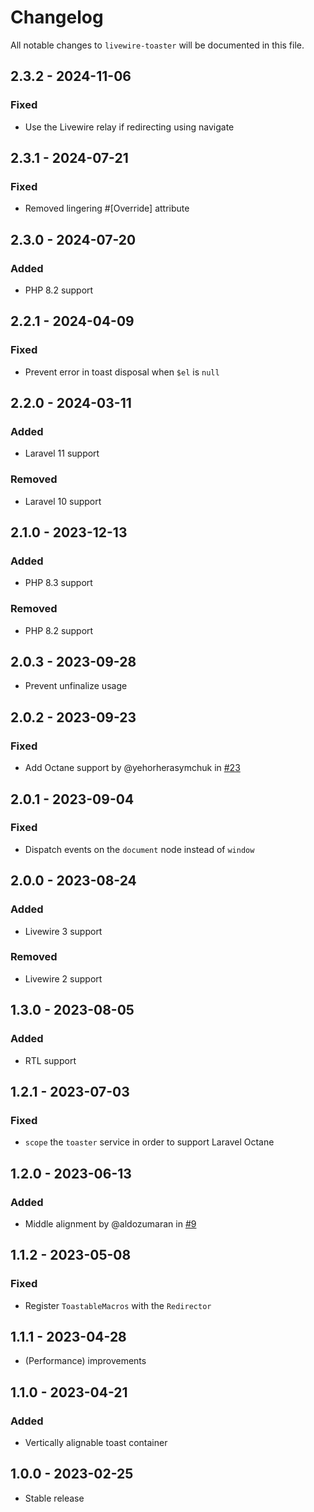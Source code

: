 # Changelog

All notable changes to `livewire-toaster` will be documented in this file.

## 2.3.2 - 2024-11-06

### Fixed

- Use the Livewire relay if redirecting using navigate

## 2.3.1 - 2024-07-21

### Fixed

- Removed lingering #[Override] attribute

## 2.3.0 - 2024-07-20

### Added

- PHP 8.2 support

## 2.2.1 - 2024-04-09

### Fixed

- Prevent error in toast disposal when `$el` is `null`

## 2.2.0 - 2024-03-11

### Added

- Laravel 11 support

### Removed

- Laravel 10 support

## 2.1.0 - 2023-12-13

### Added

- PHP 8.3 support

### Removed

- PHP 8.2 support

## 2.0.3 - 2023-09-28

- Prevent unfinalize usage

## 2.0.2 - 2023-09-23

### Fixed

- Add Octane support by @yehorherasymchuk in [#23](https://github.com/masmerise/livewire-toaster/pull/23)

## 2.0.1 - 2023-09-04

### Fixed

- Dispatch events on the `document` node instead of `window`

## 2.0.0 - 2023-08-24

### Added

- Livewire 3 support

### Removed

- Livewire 2 support

## 1.3.0 - 2023-08-05

### Added

- RTL support

## 1.2.1 - 2023-07-03

### Fixed

- `scope` the `toaster` service in order to support Laravel Octane

## 1.2.0 - 2023-06-13

### Added

- Middle alignment by @aldozumaran in [#9](https://github.com/masmerise/livewire-toaster/pull/9)

## 1.1.2 - 2023-05-08

### Fixed

- Register `ToastableMacros` with the `Redirector`

## 1.1.1 - 2023-04-28

- (Performance) improvements

## 1.1.0 - 2023-04-21

### Added

- Vertically alignable toast container

## 1.0.0 - 2023-02-25

- Stable release
